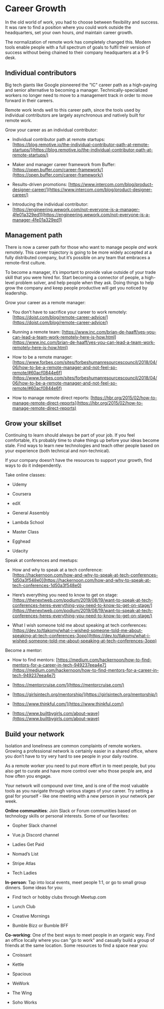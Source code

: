 # Career Growth

In the old world of work, you had to choose between flexibility and success. It was rare to find a position where you could work outside the headquarters, set your own hours, _and_ maintain career growth.

The normalization of remote work has completely changed this. Modern tools enable people with a full spectrum of goals to fulfil their version of success without being chained to their company headquarters at a 9-5 desk.

## Individual contributors

Big tech giants like Google pioneered the "IC" career path as a high-paying and senior alternative to becoming a manager. Technically-specialized workers no longer need to move to a management track in order to move forward in their careers.

Remote work lends well to this career path, since the tools used by individual contributors are largely asynchronous and natively built for remote work.

Grow your career as an individual contributor:

- Individual contributor path at remote startups: [https://blog.remotive.io/the-individual-contributor-path-at-remote-startups/](https://blog.remotive.io/the-individual-contributor-path-at-remote-startups/)

- Maker and manager career framework from Buffer: [https://open.buffer.com/career-framework/](https://open.buffer.com/career-framework/)

- Results-driven promotions: [https://www.intercom.com/blog/product-designer-career/](https://www.intercom.com/blog/product-designer-career/)

- Introducing the individual contributor: [https://engineering.wework.com/not-everyone-is-a-manager-4fe01a329ed1](https://engineering.wework.com/not-everyone-is-a-manager-4fe01a329ed1)

## Management path

There is now a career path for those who want to manage people _and_ work remotely. This career trajectory is going to be more widely accepted at a fully distributed company, but it’s possible on any team that embraces a remote-first culture.

To become a manager, it’s important to provide value outside of your trade skill that you were hired for. Start becoming a connector of people, a high-level problem solver, and help people when they ask. Doing things to help grow the company and keep people productive will get you noticed by leadership.

Grow your career as a remote manager:

- You don’t have to sacrifice your career to work remotely: [https://doist.com/blog/remote-career-advice/](https://doist.com/blog/remote-career-advice/)

- Running a remote team: [https://www.inc.com/brian-de-haaff/yes-you-can-lead-a-team-work-remotely-here-is-how.html](https://www.inc.com/brian-de-haaff/yes-you-can-lead-a-team-work-remotely-here-is-how.html)

- How to be a remote manager: [https://www.forbes.com/sites/forbeshumanresourcescouncil/2018/04/06/how-to-be-a-remote-manager-and-not-feel-so-remote/#60acf0844e6f](https://www.forbes.com/sites/forbeshumanresourcescouncil/2018/04/06/how-to-be-a-remote-manager-and-not-feel-so-remote/#60acf0844e6f)

- How to manage remote direct reports: [https://hbr.org/2015/02/how-to-manage-remote-direct-reports](https://hbr.org/2015/02/how-to-manage-remote-direct-reports)

## Grow your skillset

Continuing to learn should always be part of your job. If you feel comfortable, it’s probably time to shake things up before your ideas become stale. Find ways to learn new technologies and teach other people based on your experience (both technical and non-technical).

If your company doesn’t have the resources to support your growth, find ways to do it independently.

Take online classes:

- Udemy

- Coursera

- edX

- General Assembly

- Lambda School

- Master Class

- Egghead

- Udacity

Speak at conferences and meetups:

- How and why to speak at a tech conference: [https://hackernoon.com/how-and-why-to-speak-at-tech-conferences-1d50a3f548e0](https://hackernoon.com/how-and-why-to-speak-at-tech-conferences-1d50a3f548e0)

- Here’s everything you need to know to get on stage: [https://thenextweb.com/podium/2019/08/19/want-to-speak-at-tech-conferences-heres-everything-you-need-to-know-to-get-on-stage/](https://thenextweb.com/podium/2019/08/19/want-to-speak-at-tech-conferences-heres-everything-you-need-to-know-to-get-on-stage/)

- What I wish someone told me about speaking at tech conferences: [https://dev.to/tlakomy/what-i-wished-someone-told-me-about-speaking-at-tech-conferences-3opp](https://dev.to/tlakomy/what-i-wished-someone-told-me-about-speaking-at-tech-conferences-3opp)

Become a mentor:

- How to find mentors: [https://medium.com/hackernoon/how-to-find-mentors-for-a-career-in-tech-949237eea4e7](https://medium.com/hackernoon/how-to-find-mentors-for-a-career-in-tech-949237eea4e7)

- [https://mentorcruise.com/](https://mentorcruise.com/)

- [https://girlsintech.org/mentorship/](https://girlsintech.org/mentorship/)

- [https://www.thinkful.com/](https://www.thinkful.com/)

- [https://www.builtbygirls.com/about-wave](https://www.builtbygirls.com/about-wave)

## Build your network

Isolation and loneliness are common complaints of remote workers. Growing a professional network is certainly easier in a shared office, where you don’t have to try very hard to see people in your daily routine.

As a remote worker you need to put more effort in to meet people, but you also get to curate and have more control over who those people are, and how often you engage.

Your network will compound over time, and is one of the most valuable tools as you navigate through various stages of your career. Try setting a goal for yourself - like one meeting with a new person in your network per week.

**Online communities**: Join Slack or Forum communities based on technology skills or personal interests. Some of our favorites:

- Gopher Slack channel

- Vue.js Discord channel

- Ladies Get Paid

- Nomad’s List

- Stripe Atlas

- Tech Ladies

**In-person**: Tap into local events, meet people 1:1, or go to small group dinners. Some ideas for you:

- Find tech or hobby clubs through Meetup.com

- Lunch Club

- Creative Mornings

- Bumble Bizz or Bumble BFF

**Co-working**: One of the best ways to meet people in an organic way. Find an office locally where you can "go to work" and casually build a group of friends at the same location. Some resources to find a space near you:

- Croissant

- Kettle

- Spacious

- WeWork

- The Wing

- Soho Works
